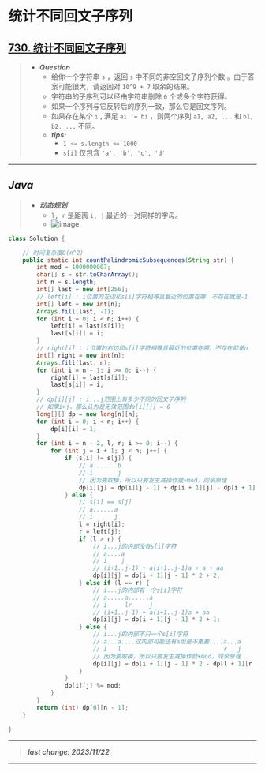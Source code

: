 # 统计不同回文子序列

## [730. 统计不同回文子序列](https://leetcode.cn/problems/count-different-palindromic-subsequences/)

> - ***Question***
>   - 给你一个字符串 `s` ，返回 `s` 中不同的非空回文子序列个数 。由于答案可能很大，请返回对 `10^9 + 7` 取余的结果。
>   - 字符串的子序列可以经由字符串删除 `0` 个或多个字符获得。
>   - 如果一个序列与它反转后的序列一致，那么它是回文序列。
>   - 如果存在某个 `i` , 满足 `ai != bi` ，则两个序列 `a1, a2, ...` 和 `b1, b2, ...` 不同。
>   - ***tips:***
>     - `1 <= s.length <= 1000`
>     - `s[i]` 仅包含 `'a', 'b', 'c', 'd'`

---

## *Java*

> - ***动态规划***
>   - `l, r` 是距离 `i, j` 最近的一对同样的字母。
>   - ![image](images/统计不同回文子序列.png)

```java
class Solution {

    // 时间复杂度O(n^2)
    public static int countPalindromicSubsequences(String str) {
        int mod = 1000000007;
        char[] s = str.toCharArray();
        int n = s.length;
        int[] last = new int[256];
        // left[i] : i位置的左边和s[i]字符相等且最近的位置在哪，不存在就是-1
        int[] left = new int[n];
        Arrays.fill(last, -1);
        for (int i = 0; i < n; i++) {
            left[i] = last[s[i]];
            last[s[i]] = i;
        }
        // right[i] : i位置的右边和s[i]字符相等且最近的位置在哪，不存在就是n
        int[] right = new int[n];
        Arrays.fill(last, n);
        for (int i = n - 1; i >= 0; i--) {
            right[i] = last[s[i]];
            last[s[i]] = i;
        }
        // dp[i][j] : i...j范围上有多少不同的回文子序列
        // 如果i>j，那么认为是无效范围dp[i][j] = 0
        long[][] dp = new long[n][n];
        for (int i = 0; i < n; i++) {
            dp[i][i] = 1;
        }
        for (int i = n - 2, l, r; i >= 0; i--) {
            for (int j = i + 1; j < n; j++) {
                if (s[i] != s[j]) {
                    // a ..... b
                    // i       j
                    // 因为要取模，所以只要发生减操作就+mod，同余原理
                    dp[i][j] = dp[i][j - 1] + dp[i + 1][j] - dp[i + 1][j - 1] + mod;
                } else {
                    // s[i] == s[j]
                    // a......a
                    // i      j
                    l = right[i];
                    r = left[j];
                    if (l > r) {
                        // i...j的内部没有s[i]字符
                        // a....a
                        // i    j
                        // (i+1..j-1) + a(i+1..j-1)a + a + aa
                        dp[i][j] = dp[i + 1][j - 1] * 2 + 2;
                    } else if (l == r) {
                        // i...j的内部有一个s[i]字符
                        // a.....a......a
                        // i     lr     j
                        // (i+1..j-1) + a(i+1..j-1)a + aa
                        dp[i][j] = dp[i + 1][j - 1] * 2 + 1;
                    } else {
                        // i...j的内部不只一个s[i]字符
                        // a...a....这内部可能还有a但是不重要....a...a
                        // i   l                             r   j
                        // 因为要取模，所以只要发生减操作就+mod，同余原理
                        dp[i][j] = dp[i + 1][j - 1] * 2 - dp[l + 1][r - 1] + mod;
                    }
                }
                dp[i][j] %= mod;
            }
        }
        return (int) dp[0][n - 1];
    }

}
```

---

> ***last change: 2023/11/22***

---
